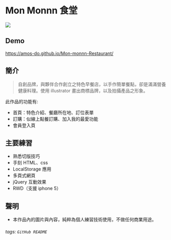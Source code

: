 # Mon Monnn 食堂

![](https://i.imgur.com/EGpphxg.jpg)

## Demo
https://amos-do.github.io/Mon-monnn-Restaurant/

## 簡介
> 自創品牌，與夥伴合作創立之特色早餐店，以手作簡單餐點，卻是滿滿營養健康料理。使用 illustrator 畫出商標品牌，以及拍攝產品之形象。

此作品的功能有:

* 首頁：特色介紹、餐廳所在地、訂位表單
* 訂購：似線上點餐訂購、加入我的最愛功能
* 會員登入頁

## 主要練習

* 熟悉切版技巧
* 手刻 HTML、css
* LocalStorage 應用
* 多頁式網頁
* jQuery 互動效果
* RWD（支援 iphone 5）

## 聲明
* 本作品內的圖片與內容，純粹為個人練習技術使用，不做任何商業用途。

###### tags: `GitHub README`